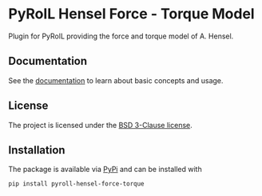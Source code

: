 # PyRolL Hensel Force - Torque Model

Plugin for PyRolL providing the force and torque model of A. Hensel.

## Documentation

See the [documentation](https://pyroll-project.github.io/modules/pyroll-hensel-force-torque/docs/docs) to learn about basic
concepts and usage.

## License

The project is licensed under the [BSD 3-Clause license](LICENSE).

## Installation

The package is available via [PyPi](https://pypi.org/project/pyroll-hensel-force-torque/) and can be installed with
    
    pip install pyroll-hensel-force-torque